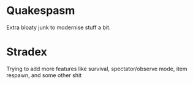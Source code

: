 # Quakespasm
Extra bloaty junk to modernise stuff a bit.

# Stradex

Trying to add more features like survival, spectator/observe mode, item respawn, and some other shit

